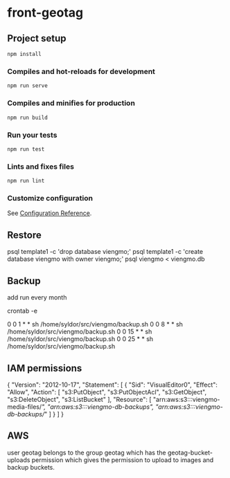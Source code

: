 # front-geotag

## Project setup
```
npm install
```

### Compiles and hot-reloads for development
```
npm run serve
```

### Compiles and minifies for production
```
npm run build
```

### Run your tests
```
npm run test
```

### Lints and fixes files
```
npm run lint
```

### Customize configuration
See [Configuration Reference](https://cli.vuejs.org/config/).


## Restore

psql template1 -c 'drop database viengmo;'
psql template1 -c 'create database viengmo with owner viengmo;'
psql viengmo < viengmo.db

## Backup

add run every month

crontab -e

0 0 1 * * sh /home/syldor/src/viengmo/backup.sh
0 0 8 * * sh /home/syldor/src/viengmo/backup.sh
0 0 15 * * sh /home/syldor/src/viengmo/backup.sh
0 0 25 * * sh /home/syldor/src/viengmo/backup.sh


## IAM permissions

{
    "Version": "2012-10-17",
    "Statement": [
        {
            "Sid": "VisualEditor0",
            "Effect": "Allow",
            "Action": [
                "s3:PutObject",
                "s3:PutObjectAcl",
                "s3:GetObject",
                "s3:DeleteObject",
                "s3:ListBucket"
            ],
            "Resource": [
                "arn:aws:s3:::viengmo-media-files/*",
                "arn:aws:s3:::viengmo-db-backups",
                "arn:aws:s3:::viengmo-db-backups/*"
            ]
        }
    ]
}

## AWS

user geotag belongs to the group geotag which has the geotag-bucket-uploads permission which gives the permission to upload to images and backup buckets.

